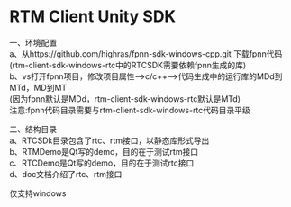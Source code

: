# RTM Client Unity SDK
一、环境配置  
    a、从https://github.com/highras/fpnn-sdk-windows-cpp.git 下载fpnn代码  
       (rtm-client-sdk-windows-rtc中的RTCSDK需要依赖fpnn生成的库)  
    b、vs打开fpnn项目，修改项目属性-->c/c++-->代码生成中的运行库的MDd到MTd，MD到MT  
       (因为fpnn默认是MDd，rtm-client-sdk-windows-rtc默认是MTd)  
    注意:fpnn代码目录需要与rtm-client-sdk-windows-rtc代码目录平级  
      
二、结构目录    
    a、RTCSDk目录包含了rtc、rtm接口，以静态库形式导出  
    b、RTMDemo是Qt写的demo，目的在于测试rtm接口  
    c、RTCDemo是Qt写的demo，目的在于测试rtc接口  
    d、doc文档介绍了rtc、rtm接口  

仅支持windows  


